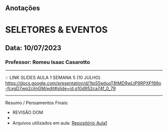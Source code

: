 ## Anotações

# SELETORES & EVENTOS

## Data: 10/07/2023

### Professor: Romeu Isaac Casarotto

---

💡 LINK SLIDES AULA 1 SEMANA 5 (10 JULHO)
https://docs.google.com/presentation/d/1tpS5eduoT8tMD9wLtP9RPXFf89o-fcxgD7wp2cjlnGM/edit#slide=id.g10d952ca74f_0_79

---

Resumo / Pensamentos Finais:

- REVISÃO DOM
-
- Arquivos utilizados em aula: [Repositório Aula1](https://github.com/vdr3w/aulasdevinhouse/tree/main/semana5/aula1)
